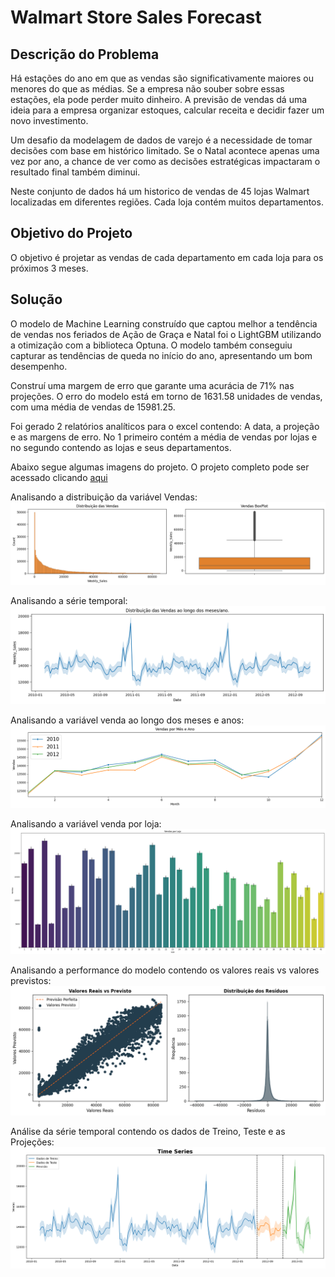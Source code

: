 # Walmart Store Sales Forecast

## Descrição do Problema

Há estações do ano em que as vendas são significativamente maiores ou menores do que as médias. Se a empresa não souber sobre essas estações, ela pode perder muito dinheiro. A previsão de vendas dá uma ideia para a empresa organizar estoques, calcular receita e decidir fazer um novo investimento.

Um desafio da modelagem de dados de varejo é a necessidade de tomar decisões com base em histórico limitado. Se o Natal acontece apenas uma vez por ano, a chance de ver como as decisões estratégicas impactaram o resultado final também diminui.

Neste conjunto de dados há um historico de vendas de 45 lojas Walmart localizadas em diferentes regiões. Cada loja contém muitos departamentos.

## Objetivo do Projeto

O objetivo é projetar as vendas de cada departamento em cada loja para os próximos 3 meses.

## Solução

O modelo de Machine Learning construído que captou melhor a tendência de vendas nos feriados de Ação de Graça e Natal foi o LightGBM utilizando a otimização com a biblioteca Optuna.
O modelo também conseguiu capturar as tendências de queda no início do ano, apresentando um bom desempenho.

Construí uma margem de erro que garante uma acurácia de 71% nas projeções. O erro do modelo está em torno de 1631.58 unidades de vendas, com uma média de vendas de 15981.25.

Foi gerado 2 relatórios analíticos para o excel contendo: A data, a projeção e as margens de erro. No 1 primeiro contém a média de vendas por lojas e no segundo contendo as lojas e seus departamentos.

Abaixo segue algumas imagens do projeto. O projeto completo pode ser acessado clicando [aqui](https://github.com/idfelipemalatesta/walmart-store-sales-forecast/blob/main/notebooks/sales-forecast_v3.ipynb)

Analisando a distribuição da variável Vendas:
<img src="images/sales_dist_box.png">

Analisando a série temporal:
<img src="images/serie_temporal.png">

Analisando a variável venda ao longo dos meses e anos:
<img src="images/sales_year_month.png">

Analisando a variável venda por loja:
<img src="images/sales_stores.png">

Analisando a performance do modelo contendo os valores reais vs valores previstos:
<img src="images/real_predict.png">

Análise da série temporal contendo os dados de Treino, Teste e as Projeções:
<img src="images/results_serie_temporal.png">











